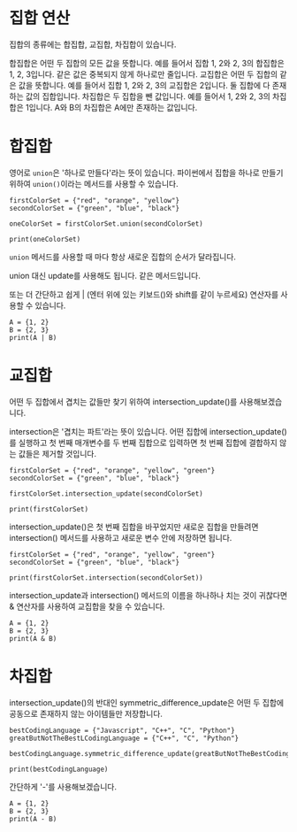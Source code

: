 # 집합 연산
집합의 종류에는 합집합, 교집합, 차집합이 있습니다.

합집합은 어떤 두 집합의 모든 값을 뜻합니다. 예를 들어서 집합 1, 2와 2, 3의 합집합은 1, 2, 3입니다. 같은 값은 중복되지 않게 하나로만 줄입니다.
교집합은 어떤 두 집합의 같은 값을 뜻합니다. 예를 들어서 집합 1, 2와 2, 3의 교집합은 2입니다. 둘 집합에 다 존재하는 값의 집합입니다.
차집합은 두 집합을 뺀 값입니다. 예를 들어서 1, 2와 2, 3의 차집합은 1입니다. A와 B의 차집합은 A에만 존재하는 값입니다.

# 합집합
영어로 `union`은 '하나로 만들다'라는 뜻이 있습니다. 파이썬에서 집합을 하나로 만들기 위하여 `union()`이라는 메서드를 사용할 수 있습니다.

```
firstColorSet = {"red", "orange", "yellow"}
secondColorSet = {"green", "blue", "black"}

oneColorSet = firstColorSet.union(secondColorSet)

print(oneColorSet)
```

`union` 메서드를 사용할 때 마다 항상 새로운 집합의 순서가 달라집니다.

union 대신 update를 사용해도 됩니다. 같은 메서드입니다.

또는 더 간단하고 쉽게 | (엔터 위에 있는 키보드(\)와 shift를 같이 누르세요) 연산자를 사용할 수 있습니다.

```
A = {1, 2}
B = {2, 3}
print(A | B)
```

# 교집합
어떤 두 집합에서 겹치는 값들만 찾기 위하여 intersection_update()를 사용해보겠습니다.

intersection은 '겹치는 파트'라는 뜻이 있습니다. 어떤 집합에 intersection_update()를 실행하고 첫 번째 매개변수를 두 번째 집합으로 입력하면 첫 번째 집합에 결합하지 않는 값들은 제거할 것입니다.

```
firstColorSet = {"red", "orange", "yellow", "green"}
secondColorSet = {"green", "blue", "black"}

firstColorSet.intersection_update(secondColorSet)

print(firstColorSet)
```

intersection_update()은 첫 번째 집합을 바꾸었지만 새로운 집합을 만들려면 intersection() 메서드를 사용하고 새로운 변수 안에 저장하면 됩니다.

```
firstColorSet = {"red", "orange", "yellow", "green"}
secondColorSet = {"green", "blue", "black"}

print(firstColorSet.intersection(secondColorSet))
```

intersection_update과 intersection() 메서드의 이름을 하나하나 치는 것이 귀찮다면 & 연산자를 사용하여 교집합을 찾을 수 있습니다.

```
A = {1, 2}
B = {2, 3}
print(A & B)
```

# 차집합
intersection_update()의 반대인 symmetric_difference_update은 어떤 두 집합에 공동으로 존재하지 않는 아이템들만 저장합니다.

```
bestCodingLanguage = {"Javascript", "C++", "C", "Python"}
greatButNotTheBestLCodingLanguage = {"C++", "C", "Python"}

bestCodingLanguage.symmetric_difference_update(greatButNotTheBestCodingLanguage)

print(bestCodingLanguage)
```

간단하게 '-'를 사용해보겠습니다.

```
A = {1, 2}
B = {2, 3}
print(A - B)
```
